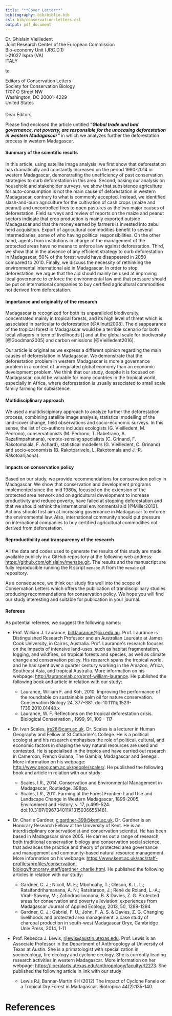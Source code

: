 ```yaml
---
title: "**Cover Letter**"
bibliography: bib/biblio.bib
csl: bib/conservation-letters.csl
output: pdf_document
---
```


Dr. Ghislain Vieilledent  
Joint Research Center of the European Commission   
Bio-economy Unit (JRC.D.1)  
I-21027 Ispra (VA)  
ITALY

to

Editors of Conservation Letters  
Society for Conservation Biology  
1707 O Street NW  
Washington, DC 20001-4229  
United States  

####

Dear Editors,

Please find enclosed the article untitled _**"Global trade and bad governance, not poverty, are responsible for the unceasing deforestation in western Madagascar"**_ in which we analyzes further the deforestation process in western Madagascar.

#### Summary of the scientific results

In this article, using satellite image analysis, we first show that deforestation has dramatically and constantly increased on the period 1990-2014 in western Madagascar, demonstrating the unefficiency of past conservation strategies to curb deforestation in this area. Second, basing our analysis on household and stakeholder surveys, we show that subsistence agriculture for auto-consumption is not the main cause of deforestation in western Madagascar, contrary to what is commonly accepted. Instead, we identified slash-and-burn agriculture for the cultivation of cash crops (maize and peanut) and uncontrolled fires to open pastures as the two major causes of deforestation. Field surveys and review of reports on the maize and peanut sectors indicate that crop production is mainly exported outside Madagascar and that the money earned by farmers is invested into zebu herd acquisition. Export of agricultural commodities benefit to several intermediaries, some of who having political responsibilities. On the other hand, agents from institutions in charge of the management of the protected areas have no means to enforce law against deforestation. Third, we show that in the absence of any efficient strategy to curb deforestation in Madagascar, 50% of the forest would have disappeared in 2050 compared to 2010. Finally, we discuss the necessity of rethinking the environmental international aid in Madagascar. In order to stop deforestation, we argue that the aid should mainly be used at improving local governance to enforce the environmental law and that pressure should be put on international companies to buy certified agricultural commodities not derived from deforestation. 

#### Importance and originality of the research

Madagascar is recognized for both its unparalleled biodiversity, concentrated mainly in tropical forests, and its high level of threat which is associated in particular to deforestation [@Allnutt2008]. The disappearance of the tropical forest in Madagascar would be a terrible scenario for both local villagers in term of livelihoods [] and at the global scale for biodiversity [@Goodman2005] and carbon emissions [@Vieilledent2016].

Our article is original as we express a different opinion regarding the main causes of deforestation in Madagascar. We demonstrate that the deforestation problem in western Madagascar is more a governance problem in a context of unregulated global economy than an economic development problem. We think that our study, despite it is focused on Madagascar, could be valuable for many countries in the tropical world, especially in Africa, where deforestation is usually associated to small scale family farming for subsistence.

#### Multidisciplinary approach

We used a multidiscipinary approach to analyze further the deforestation process, combining satellite image analysis, statistical modelling of the land-cover change, field observations and socio-economic surveys. In this sense, the list of co-authors includes ecologists (G. Vieilledent, M. Pedrono), conservationists (M. Pedrono, T. Rabetrano, A. Razafimpahanana), remote-sensing specialists (C. Grinand, F. Rakotomalala, F. Achard), statistical modellers (G. Vieilledent, C. Grinand) and socio-economists (B. Rakotoarivelo, L. Rakotomala and J.-R. Rakotoarijaona).

#### Impacts on conservation policy

Based on our study, we provide recommendations for conservation policy in Madagascar. We show that conservation and development programs implemented since the mid 1980s, focused on the extension of the protected area network and on agricultural development to increase productivity and reduce poverty, have failed at stopping deforestation and that we should rethink the international environmental aid [@Miller2013]. Actions should first aim at increasing governance in Madagascar to enforce the environmental law. Also, international community should put pressure on international companies to buy certified agricultural commodities not derived from deforestation.

#### Reproductibility and transparency of the research

All the data and codes used to generate the results of this study are made available publicly in a GitHub repository at the following web address: https://github.com/ghislainv/menabe.git. The results and the manuscript are fully reproducible running the R script `menabe.R` from the `menabe` git repository.

As a consequence, we think our study fits well into the scope of Conservation Letters which offers the publication of trandisciplinary studies 
producing recommendations for conservation policy. We hope you will find our study interesting and suitable for publication in your journal.

#### Referees

As potential referees, we suggest the following names:

- Prof. William J. Laurance, <bill.laurance@jcu.edu.au>. Prof. Laurance is Distinguished Research Professor and an Australian Laureate at James Cook University, in Cairns, Australia. Prof. Laurance's research focuses on the impacts of intensive land-uses, such as habitat fragmentation, logging, and wildfires, on tropical forests and species, as well as climate change and conservation policy. His research spans the tropical world, and he has spent over a quarter century working in the Amazon, Africa, Southeast Asia, and tropical Australia. More information on his webpage: http://laurancelab.org/prof-william-laurance. He published the following book and article in relation with our study:

    - Laurance, William F. and Koh, 2010. Improving the performance of the roundtable on sustainable palm oil for nature conservation. Conservation Biology 24, 377–381. doi:10.1111/j.1523-1739.2010.01448.x
    - Laurance, W. F. Reflections on the tropical deforestation crisis. Biological Conservation , 1999, 91, 109 - 117

- Dr. Ivan Scales, <irs28@cam.ac.uk>. Dr. Scales is a lecturer in Human Geography and Fellow at St Catharine's College. He is a political ecologist and his research emphasises the role of political, cultural, and economic factors in shaping the way natural resources are used and contested. He is specialised in the tropics and have carried out research in Cameroon, French Guiana, The Gambia, Madagascar and Senegal. More information on his webpage: http://www.geog.cam.ac.uk/people/scales/. He published the following book and article in relation with our study:

    - Scales, I.R., 2014. Conservation and Environmental Management in Madagascar, Routledge. 398pp.
    - Scales, I.R., 2011. Farming at the Forest Frontier: Land Use and Landscape Change in Western Madagascar, 1896-2005. Environment and History, v. 17, p.499-524. doi:10.3197/096734011X13150366551481.

- Dr. Charlie Gardner, <c.gardner-399@kent.ac.uk>. Dr. Gardner is an Honorary Research Fellow at the University of Kent. He is an interdisciplinary conservationist and conservation scientist. He has been based in Madagascar since 2005. He carries out a range of research, both traditional conservation biology and conservation social science, that advances the practice and theory of protected area governance and management and community-based natural resource management. More information on his webpage: https://www.kent.ac.uk/sac/staff-profiles/profiles/conservation-biology/honorary_staff/gardner_charlie.html. He published the following articles in relation with our study:

    - Gardner, C. J.; Nicoll, M. E.; Mbohoahy, T.; Oleson, K. L. L.; Ratsifandrihamanana, A. N.; Ratsirarson, J.; René de Roland, L.-A.; Virah-Sawmy, M.; Zafindrasilivonona, B. & Davies, Z. G. Protected areas for conservation and poverty alleviation: experiences from Madagascar Journal of Applied Ecology, 2013, 50, 1289-1294
    - Gardner, C. J.; Gabriel, F. U.; John, F. A. S. & Davies, Z. G. Changing livelihoods and protected area management: a case study of charcoal production in south-west Madagascar Oryx, Cambridge Univ Press, 2014, 1-11

- Prof. Rebecca J. Lewis, <rjlewis@austin.utexas.edu>. Prof. Lewis is an Associate Professor in the Department of Anthropology at University of Texas at Austin. She is a primatologist with specialization in socioecology, fire ecology and cyclone ecology. She is currently leading research activities in western Madagascar. More information on her webpage: https://liberalarts.utexas.edu/anthropology/faculty/rl2273. She published the following article in link with our study:

    - Lewis RJ, Bannar-Martin KH (2012) The Impact of Cyclone Fanele on a Tropical Dry Forest in Madagascar. Biotropica 44(2):135-140.

# References



